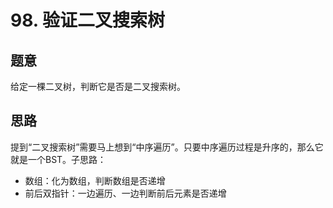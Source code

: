 # 98. 验证二叉搜索树

## 题意

给定一棵二叉树，判断它是否是二叉搜索树。

## 思路

提到“二叉搜索树”需要马上想到“中序遍历”。只要中序遍历过程是升序的，那么它就是一个BST。子思路：

- 数组：化为数组，判断数组是否递增
- 前后双指针：一边遍历、一边判断前后元素是否递增
